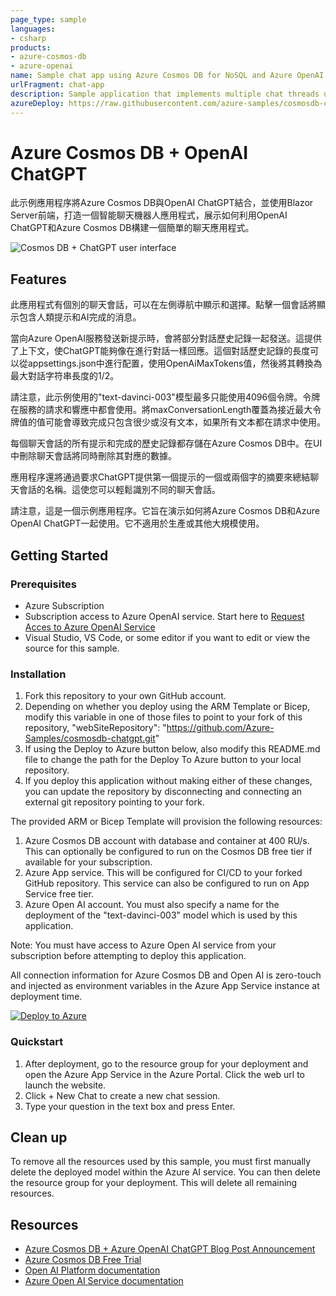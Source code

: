 ```yaml
---
page_type: sample
languages:
- csharp
products:
- azure-cosmos-db
- azure-openai
name: Sample chat app using Azure Cosmos DB for NoSQL and Azure OpenAI
urlFragment: chat-app
description: Sample application that implements multiple chat threads using the Azure OpenAI "text-davinci-003" model and Azure Cosmos DB for NoSQL for storage.
azureDeploy: https://raw.githubusercontent.com/azure-samples/cosmosdb-chatgpt/main/azuredeploy.json
---
```


# Azure Cosmos DB + OpenAI ChatGPT

此示例應用程序將Azure Cosmos DB與OpenAI ChatGPT結合，並使用Blazor Server前端，打造一個智能聊天機器人應用程式，展示如何利用OpenAI ChatGPT和Azure Cosmos DB構建一個簡單的聊天應用程式。

![Cosmos DB + ChatGPT user interface](screenshot.png)

## Features

此應用程式有個別的聊天會話，可以在左側導航中顯示和選擇。點擊一個會話將顯示包含人類提示和AI完成的消息。

當向Azure OpenAI服務發送新提示時，會將部分對話歷史記錄一起發送。這提供了上下文，使ChatGPT能夠像在進行對話一樣回應。這個對話歷史記錄的長度可以從appsettings.json中進行配置，使用OpenAiMaxTokens值，然後將其轉換為最大對話字符串長度的1/2。

請注意，此示例使用的"text-davinci-003"模型最多只能使用4096個令牌。令牌在服務的請求和響應中都會使用。將maxConversationLength覆蓋為接近最大令牌值的值可能會導致完成只包含很少或沒有文本，如果所有文本都在請求中使用。

每個聊天會話的所有提示和完成的歷史記錄都存儲在Azure Cosmos DB中。在UI中刪除聊天會話將同時刪除其對應的數據。

應用程序還將通過要求ChatGPT提供第一個提示的一個或兩個字的摘要來總結聊天會話的名稱。這使您可以輕鬆識別不同的聊天會話。

請注意，這是一個示例應用程序。它旨在演示如何將Azure Cosmos DB和Azure OpenAI ChatGPT一起使用。它不適用於生產或其他大規模使用。


## Getting Started

### Prerequisites

- Azure Subscription
- Subscription access to Azure OpenAI service. Start here to [Request Acces to Azure OpenAI Service](https://customervoice.microsoft.com/Pages/ResponsePage.aspx?id=v4j5cvGGr0GRqy180BHbR7en2Ais5pxKtso_Pz4b1_xUOFA5Qk1UWDRBMjg0WFhPMkIzTzhKQ1dWNyQlQCN0PWcu)
- Visual Studio, VS Code, or some editor if you want to edit or view the source for this sample.


### Installation

1. Fork this repository to your own GitHub account.
1. Depending on whether you deploy using the ARM Template or Bicep, modify this variable in one of those files to point to your fork of this repository, "webSiteRepository": "https://github.com/Azure-Samples/cosmosdb-chatgpt.git" 
1. If using the Deploy to Azure button below, also modify this README.md file to change the path for the Deploy To Azure button to your local repository.
1. If you deploy this application without making either of these changes, you can update the repository by disconnecting and connecting an external git repository pointing to your fork.


The provided ARM or Bicep Template will provision the following resources:
1. Azure Cosmos DB account with database and container at 400 RU/s. This can optionally be configured to run on the Cosmos DB free tier if available for your subscription.
1. Azure App service. This will be configured for CI/CD to your forked GitHub repository. This service can also be configured to run on App Service free tier.
1. Azure Open AI account. You must also specify a name for the deployment of the "text-davinci-003" model which is used by this application.

Note: You must have access to Azure Open AI service from your subscription before attempting to deploy this application.

All connection information for Azure Cosmos DB and Open AI is zero-touch and injected as environment variables in the Azure App Service instance at deployment time. 

[![Deploy to Azure](https://aka.ms/deploytoazurebutton)](https://portal.azure.com/#create/Microsoft.Template/uri/https%3A%2F%2Fraw.githubusercontent.com%2FAzure-Samples%2Fcosmosdb-chatgpt%2Fmain%2Fazuredeploy.json)


### Quickstart

1. After deployment, go to the resource group for your deployment and open the Azure App Service in the Azure Portal. Click the web url to launch the website.
1. Click + New Chat to create a new chat session.
1. Type your question in the text box and press Enter.


## Clean up

To remove all the resources used by this sample, you must first manually delete the deployed model within the Azure AI service. You can then delete the resource group for your deployment. This will delete all remaining resources.

## Resources

- [Azure Cosmos DB + Azure OpenAI ChatGPT Blog Post Announcement](https://devblogs.microsoft.com/cosmosdb/)
- [Azure Cosmos DB Free Trial](https://aka.ms/TryCosmos)
- [Open AI Platform documentation](https://platform.openai.com/docs/introduction/overview)
- [Azure Open AI Service documentation](https://learn.microsoft.com/azure/cognitive-services/openai/)

